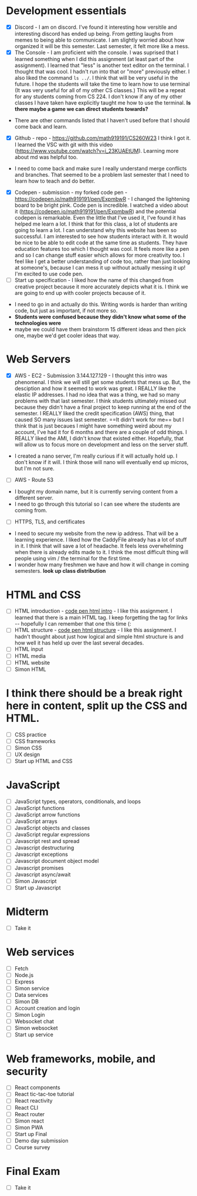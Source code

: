 # Development essentials

- [x] Discord - I am on discord. I've found it interesting how versitile and interesting discord has ended up being. From getting laughs from memes to being able to communicate. I am slightly worried about how organized it will be this semester. Last semester, it felt more like a mess.
- [x] The Console - I am proficient with the console. I was suprised that I learned something when I did this assignment (at least part of the assignment). I learned that "less" is another text editor on the terminal. I thought that was cool. I hadn't run into that or "more" previously either. I also liked the command `ls ../`. I think that will be very useful in the future. I hope the students will take the time to learn how to use terminal (It was very useful for all of my other CS classes.) This will be a repeat for any students coming from CS 224. I don't know if any of my other classes I have taken have explicitly taught me how to use the terminal. **Is there maybe a game we can direct students towards?**
- There are other commands listed that I haven't used before that I should come back and learn.
- [x] Github - repo - https://github.com/math919191/CS260W23 I think I got it. I learned the VSC with git with this video (https://www.youtube.com/watch?v=i_23KUAEtUM). Learning more about md was helpful too.
- I need to come back and make sure I really understand merge conflicts and branches. That seemed to be a problem last semester that I need to learn how to teach and do better.
- [x] Codepen - submission - my forked code pen - https://codepen.io/math919191/pen/ExpmbwR - I changed the lightening board to be bright pink. Code pen is incredible. I watched a video about it (https://codepen.io/math919191/pen/ExpmbwR) and the potential codepen is remarkable. Even the little that I've used it, I've found it has helped me learn a lot. I think that for this class, a lot of students are going to learn a lot. I can understand why this website has been so successful. I am interested to see how students interact with it. It would be nice to be able to edit code at the same time as students. They have education features too which I thought was cool. It feels more like a pen and so I can change stuff easier which allows for more creativity too. I feel like I get a better understanding of code too, rather than just looking at someone's, because I can mess it up without actually messing it up! I'm excited to use code pen.
- [ ] Start up specification - I liked how the name of this changed from creative project because it more accurately depicts what it is. I think we are going to end up with cooler projects because of it.
- I need to go in and actually do this. Writing words is harder than writing code, but just as important, if not more so.
- **Students were confused because they didn't know what some of the technologies were**
- maybe we could have them brainstorm 15 different ideas and then pick one, maybe we'd get cooler ideas that way.

# Web Servers

- [x] AWS - EC2 - Submission 3.144.127.129 - I thought this intro was phenomenal. I think we will still get some students that mess up. But, the desciption and how it seemed to work was great. I REALLY like the elastic IP addresses. I had no idea that was a thing, we had so many problems with that last semester. I think students ultimately missed out because they didn't have a final project to keep running at the end of the semester. I REALLY liked the credit specification (AWS) thing, that caused SO many issues last semester. ==It didn't work for me== but I think that is just becaues I might have something weird about my account, I've had it for 6 months and there are a couple of odd things. I REALLY liked the AMI, I didn't know that existed either. Hopefully, that will allow us to focus more on development and less on the server stuff.
- I created a nano server, I'm really curious if it will actually hold up. I don't know if it will. I think those will nano will eventually end up micros, but I'm not sure.
- [ ] AWS - Route 53
- I bought my domain name, but it is currently serving content from a different server.
- I need to go through this tutorial so I can see where the students are coming from.
- [ ] HTTPS, TLS, and certificates
- I need to secure my website from the new ip address. That will be a learning experience. I liked how the CaddyFile already has a lot of stuff in it. I think that will save a lot of headache. It feels less overwhelming when there is already edits made to it. I think the most difficult thing will people using vim / the terminal for the first time.
- I wonder how many freshmen we have and how it will change in coming semesters. **look up class distribution**

# HTML and CSS

- [ ] HTML introduction - [code pen html intro](https://codepen.io/math919191/pen/yLqbPxP) - I like this assignment. I learned that there is a main HTML tag. I keep forgetting the <a> tag for links -- hopefully I can remember that one this time (:
- [ ] HTML structure - [code pen html structure](https://codepen.io/math919191/pen/JjBNOmx) - I like this assignment. I hadn't thought about just how logical and simple html structure is and how well it has held up over the last several decades.
- [ ] HTML input
- [ ] HTML media
- [ ] HTML website
- [ ] Simon HTML

# I think there should be a break right here in content, split up the CSS and HTML.

- [ ] CSS practice
- [ ] CSS frameworks
- [ ] Simon CSS
- [ ] UX design
- [ ] Start up HTML and CSS

# JavaScript

- [ ] JavaScript types, operators, conditionals, and loops
- [ ] JavaScript functions
- [ ] JavaScript arrow functions
- [ ] JavaScript arrays
- [ ] JavaScript objects and classes
- [ ] JavaScript regular expressions
- [ ] Javascript rest and spread
- [ ] Javascript destructuring
- [ ] Javascript exceptions
- [ ] Javascript document object model
- [ ] Javascript promises
- [ ] Javascript async/await
- [ ] Simon Javascript
- [ ] Start up Javascript

# Midterm

- [ ] Take it

# Web services

- [ ] Fetch
- [ ] Node.js
- [ ] Express
- [ ] Simon service
- [ ] Data services
- [ ] Simon DB
- [ ] Account creation and login
- [ ] Simon Login
- [ ] Websocket chat
- [ ] Simon websocket
- [ ] Start up service

# Web frameworks, mobile, and security

- [ ] React components
- [ ] React tic-tac-toe tutorial
- [ ] React reactivity
- [ ] React CLI
- [ ] React router
- [ ] Simon react
- [ ] Simon PWA
- [ ] Start up Final
- [ ] Demo day submission
- [ ] Course survey

# Final Exam

- [ ] Take it
